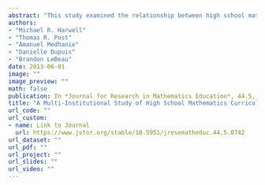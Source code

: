 ```yaml
---
abstract: "This study examined the relationship between high school mathematics curricula and student achievement and course-taking patterns over 4 years of college course taking for a sample of over 10,000 students from 32 postsecondary 4-year institutions. Three types of curricula were studied: National Science Foundation (NSF) funded curricula, the University of Chicago School Mathematics Project curriculum, and commercially developed curricula. The major result was that high school mathematics curricula were unrelated to college mathematics achievement or students’ course-taking patterns for students who began college with precalculus (college algebra) or a more difficult course. However, students of the NSF-funded curricula were statistically more likely to begin their college mathematics at the developmental level. Implications of these results for research and practice are discussed."
authors: 
- "Michael R. Harwell" 
- "Thomas R. Post"
- "Amanuel Medhanie" 
- "Danielle Dupuis" 
- "Brandon LeBeau" 
date: 2013-06-01
image: ""
image_preview: ""
math: false
publication: In *Journal for Research in Mathematics Education*, 44.5, 742 - 774
title: "A Multi-Institutional Study of High School Mathematics Curricula and College Mathematics Achievement and Course Taking"
url_code: ""
url_custom:
- name: Link to Journal
  url: https://www.jstor.org/stable/10.5951/jresematheduc.44.5.0742
url_dataset: ""
url_pdf: ""
url_project: ""
url_slides: ""
url_video: ""
---
```


